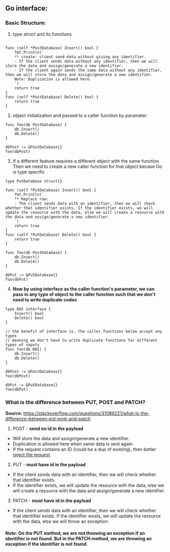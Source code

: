 ## Go interface:
### Basic Structure:
1. type struct and its functions
``` type PostDatabase struct{}

func (self *PostDatabase) Insert() bool {
	fmt.Println(`
	** create: client send data without giving any identifier. 
	- If the client sends data without any identifier, then we will store the data and assign/generate a new identifier.
	- If the client again sends the same data without any identifier, then we will store the data and assign/generate a new identifier.
	Note: Duplication is allowed here.
	`)
	return true
}
func (self *PostDatabase) Delete() bool {
	return true
}
```
2. object initialization and passed to a caller function by parameter
```
func foo(db PostDatabase) {
	db.Insert()
	db.Delete()
}

dbPost := &PostDatabase{}
foo(dbPost)
```
3. If a different feature requires a different object with the same function. Then we need to create a new caller function for that object becase Go is type specific
```
type PutDatabase struct{}

func (self *PutDatabase) Insert() bool {
	fmt.Println(`
	** Replace row: 
	- The client sends data with an identifier, then we will check whether that identifier exists. If the identifier exists, we will update the resource with the data, else we will create a resource with the data and assign/generate a new identifier.
	`)
	return true
}
func (self *PutDatabase) Delete() bool {
	return true
}

func foo(db PostDatabase) {
	db.Insert()
	db.Delete()
}

dbPut := &PutDatabase{}
foo(dbPut)
```
4. **Now by using interface as the caller function's parameter, we can pass in any type of object to the caller function such that we don't need to write duplicate codes**
```
type DAI interface {
	Insert() bool
	Delete() bool
}

// the benefit of interface is, the caller functions below accept any types
// meaning we don't have to write duplicate functions for different types of inputs
func foo(db DAI) {
	db.Insert()
	db.Delete()
}

dbPost := &PostDatabase{}
foo(dbPost)

dbPut := &PutDatabase{}
foo(dbPut)
```

### What is the difference between PUT, POST and PATCH?
**Source:** https://stackoverflow.com/questions/31089221/what-is-the-difference-between-put-post-and-patch
1. POST - **send no id in the payload**
- Will store the data and assign/generate a new identifier.
- Duplication is allowed here when same data is sent again.
- If the request contains an ID (could be a dup of existing), then better [reject the request](https://stackoverflow.com/questions/33452765/what-to-do-when-rest-post-provides-an-id). 
2. PUT - **must have id in the payload**
- If the client sends data with an identifier, then we will check whether that identifier exists.
- If the identifier exists, we will update the resource with the data, else we will create a resource with the data and assign/generate a new identifier.
3. PATCH - **must have id in the payload**
- If the client sends data with an identifier, then we will check whether that identifier exists. If the identifier exists, we will update the resource with the data, else we will throw an exception.

#### Note: On the PUT method, we are not throwing an exception if an identifier is not found. But in the PATCH method, we are throwing an exception if the identifier is not found.
